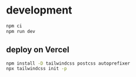 # development

```bash
npm ci
npm run dev
```

## deploy on Vercel

```bash
npm install -D tailwindcss postcss autoprefixer
npx tailwindcss init -p
```
